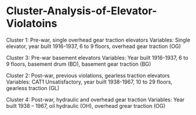 # Cluster-Analysis-of-Elevator-Violatoins

Cluster 1: Pre-war, single overhead gear traction elevators
Variables: Single elevator, year built 1916-1937, 6 to 9 floors, overhead gear traction (OG) 

Cluster 3: Pre-war basement elevators
Variables: Year built 1916-1937, 6 to 9 floors, basement drum (BD), basement gear traction (BG)

Cluster 2: Post-war, previous violations, gearless traction elevators
Variables: CAT1 Unsatisfactory, year built 1938-1967, 10 to 29 floors, gearless traction (GL)

Cluster 4: Post-war, hydraulic and overhead gear traction
Variables: Year built 1938 – 1967, oil hydraulic (OH), overhead grear traction (OG) 

